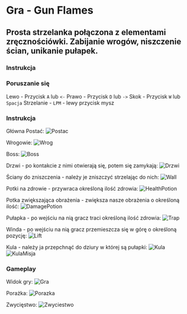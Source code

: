 Gra	- Gun Flames
======
Prosta strzelanka połączona z elementami zręcznościówki. Zabijanie wrogów, niszczenie ścian, unikanie pułapek.
------

### Instrukcja

### Poruszanie się
Lewo - Przycisk `A` lub `<-`
Prawo - Przycisk `D` lub `->`
Skok - Przycisk `W` lub `Spacja`
Strzelanie - `LPM` - lewy przycisk mysz

### Instrukcja

Główna Postać:
![Postac](/Game/Screenshots/player.png)

Wrogowie:
![Wrog](/Game/Screenshots/enemy.png)

Boss:
![Boss](/Game/Screenshots/boss.png)

Drzwi - po kontakcie z nimi otwierają się, potem się zamykają:
![Drzwi](/Game/Screenshots/doors.png)

Ściany do zniszczenia - należy je zniszczyć strzelając do nich:
![Wall](/Game/Screenshots/destroyable_wall.png)

Potki na zdrowie - przywraca określoną ilość zdrowia:
![HealthPotion](/Game/Screenshots/health_potion.png)

Potka zwiększająca obrażenia - zwiększa nasze obrażenia o określoną ilość:
![DamagePotion](/Game/Screenshots/strength.png)

Pułapka - po wejściu na nią gracz traci określoną ilość zdrowia:
![Trap](/Game/Screenshots/ground_trap.png)

Winda - po wejściu na nią gracz przemieszcza się w górę o określoną pozycję:
![Lift](/Game/Screenshots/lift.png)

Kula - należy ja przepchnąć do dziury w której są pułapki:
![Kula](/Game/Screenshots/ball.png)
![KulaMisja](/Game/Screenshots/ball_mission.png)

### Gameplay

Widok gry:
![Gra](/Game/Screenshots/game.png)

Porażka:
![Porazka](/Game/Screenshots/game_over.png)

Zwycięstwo:
![Zwyciestwo](/Game/Screenshots/victory.png)

